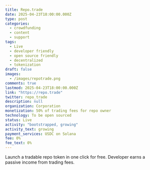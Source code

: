 ```yaml
---
title: Repo.trade
date: 2025-04-23T18:00:00.000Z
type: post
categories:
  - crowdfunding
  - content
  - support
tags:
  - Live
  - developer friendly
  - open source friendly
  - decentralized
  - tokenization
draft: false
images:
  - /images/repotrade.png
comments: true
lastmod: 2025-04-23T18:00:00.000Z
link: "https://repo.trade"
twitter: repo_trade
description: null
organization: Corporation
monetization: 50% of trading fees for repo owner
technology: To be open sourced
status: Live
activity: "bootstrapped, growing"
activity_text: growing
payment_services: USDC on Solana
fee: 0%
fee_text: 0%
---
```


Launch a tradable repo token in one click for free. Developer earns a passive income from trading fees.<!--more-->
